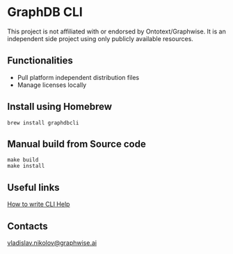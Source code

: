 GraphDB CLI
===

This project is not affiliated with or endorsed by Ontotext/Graphwise. It is an independent side project using only publicly available resources.

## Functionalities
- Pull platform independent distribution files
- Manage licenses locally

## Install using Homebrew

```shell
brew install graphdbcli
```

## Manual build from Source code

```shell
make build
make install
```

## Useful links
[How to write CLI Help](https://bettercli.org/design/cli-help-page/#how-to-write-cli-help)

## Contacts
[vladislav.nikolov@graphwise.ai](mailto://vladislav.nikolov@graphwise.ai)